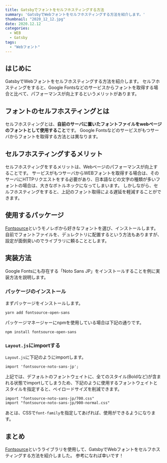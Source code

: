 ```yaml
---
title: Gatsbyでフォントをセルフホスティングする方法
summary: 'GatsbyでWebフォントをセルフホスティングする方法を紹介します。'
thumbnail: "2020_12_12.jpg"
date: 2020.12.12
categories:  
  - WEB
  - Gatsby  
tags:
  - "Webフォント"
---
```


## はじめに
GatsbyでWebフォントをセルフホスティングする方法を紹介します。
セルフホスティングをすると、Google Fontsなどのサービスからフォントを取得する場合と比べて、パフォーマンスが向上するというメリットがあります。

## フォントのセルフホスティングとは
セルフホスティングとは、**自前のサーバに置いたフォントファイルをwebページのフォントとして使用すること**です。
Google Fontsなどのサービスがもつサーバからフォントを取得する方法とは異なります。

## セルフホスティングするメリット
セルフホスティングをするメリットは、Webページのパフォーマンスが向上することです。
サービスがもつサーバからWEBフォントを取得する場合は、そのサーバにHTTPリクエストをする必要があり、日本語などの文字の種類が多いフォントの場合は、大きなボトルネックになってしまいます。
しかしながら、セルフホスティングをすると、上記のフォント取得による遅延を軽減することができます。

## 使用するパッケージ
[Fontsource](https://github.com/fontsource/fontsource
)というモノレポから好きなフォントを選び、インストールします。
自前でフォントファイルを、デュレクトリに配置するという方法もありますが、設定が面倒臭いのでライブラリに頼ることとします。

## 実装方法
Google Fontsにも存在する「Noto Sans JP」をインストールすることを例に実装方法を説明します。
### パッケージのインストール
まずパッケージをインストールします。
```
yarn add fontsource-open-sans
```
パッケージマネージャーにnpmを使用している場合は下記の通りです。
```
npm install fontsource-open-sans
```
### `Layout.js`にimportする
`Layout.js`に下記のようにimportします。
```
import 'fontsource-noto-sans-jp';
```
上記では、デフォルトのフォントウェイトに、全てのスタイル(Boldなど)が含まれる状態でimportしてしまうため、下記のように使用するフォントウェイトとスタイルを指定すると、ペイロードサイズを削減できます。
```
import "fontsource-noto-sans-jp/700.css"
import "fontsource-noto-sans-jp/900-normal.css"
```

あとは、CSSで`font-family`を指定してあげれば、使用ができるようになります。

## まとめ
[Fontsource](https://github.com/fontsource/fontsource
)というライブラリを使用して、GatsbyでWebフォントをセルフホスティングする方法を紹介しました。
参考になれば幸いです！